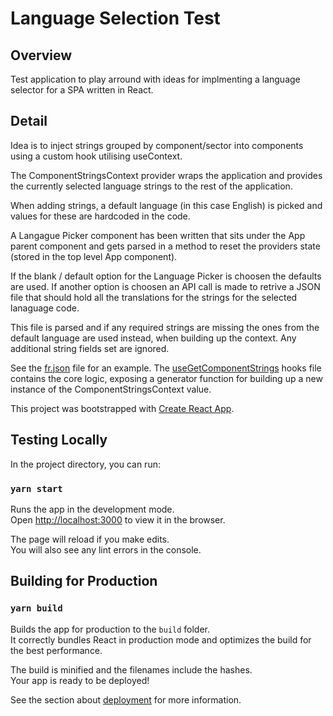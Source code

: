 # Language Selection Test

## Overview

Test application to play arround with ideas for implmenting a language selector for a SPA written in React.

## Detail

Idea is to inject strings grouped by component/sector into components using a custom hook utilising useContext.

The ComponentStringsContext provider wraps the application and provides the currently selected language strings to the rest of the application.

When adding strings, a default language (in this case English) is picked and values for these are hardcoded in the code.

A Langague Picker component has been written that sits under the App parent component and gets parsed in a method to reset the providers state (stored in the top level App component).

If the blank / default option for the Language Picker is choosen the defaults are used. If another option is choosen an API call is made to retrive a JSON file that should hold all the translations for the strings for the selected lanaguage code.

This file is parsed and if any required strings are missing the ones from the default language are used instead, when building up the context. Any additional string fields set are ignored.

See the [fr.json](/public/languages/fr.json) file for an example.
The [useGetComponentStrings](/src/hooks/useGetComponentStrings.ts) hooks file contains the core logic, exposing a generator function for building up a new instance of the ComponentStringsContext value.

This project was bootstrapped with [Create React App](https://github.com/facebook/create-react-app).

## Testing Locally

In the project directory, you can run:

### `yarn start`

Runs the app in the development mode.\
Open [http://localhost:3000](http://localhost:3000) to view it in the browser.

The page will reload if you make edits.\
You will also see any lint errors in the console.

## Building for Production

### `yarn build`

Builds the app for production to the `build` folder.\
It correctly bundles React in production mode and optimizes the build for the best performance.

The build is minified and the filenames include the hashes.\
Your app is ready to be deployed!

See the section about [deployment](https://facebook.github.io/create-react-app/docs/deployment) for more information.
